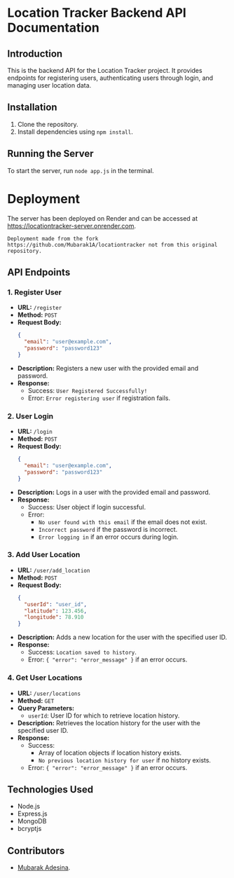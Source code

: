 # Location Tracker Backend API Documentation

## Introduction
This is the backend API for the Location Tracker project. It provides endpoints for registering users, authenticating users through login, and managing user location data.

## Installation
1. Clone the repository.
2. Install dependencies using `npm install`.

## Running the Server
To start the server, run `node app.js` in the terminal.

# Deployment
The server has been deployed on Render and can be accessed at https://locationtracker-server.onrender.com.

`Deployment made from the fork https://github.com/Mubarak1A/locationtracker not from this original repository.`

## API Endpoints

### 1. Register User
- **URL:** `/register`
- **Method:** `POST`
- **Request Body:**
  ```json
  {
    "email": "user@example.com",
    "password": "password123"
  }
  ```
- **Description:** Registers a new user with the provided email and password.
- **Response:**
  - Success: `User Registered Successfully!`
  - Error: `Error registering user` if registration fails.

### 2. User Login
- **URL:** `/login`
- **Method:** `POST`
- **Request Body:**
  ```json
  {
    "email": "user@example.com",
    "password": "password123"
  }
  ```
- **Description:** Logs in a user with the provided email and password.
- **Response:**
  - Success: User object if login successful.
  - Error:
    - `No user found with this email` if the email does not exist.
    - `Incorrect password` if the password is incorrect.
    - `Error logging in` if an error occurs during login.

### 3. Add User Location
- **URL:** `/user/add_location`
- **Method:** `POST`
- **Request Body:**
  ```json
  {
    "userId": "user_id",
    "latitude": 123.456,
    "longitude": 78.910
  }
  ```
- **Description:** Adds a new location for the user with the specified user ID.
- **Response:**
  - Success: `Location saved to history`.
  - Error: `{ "error": "error_message" }` if an error occurs.

### 4. Get User Locations
- **URL:** `/user/locations`
- **Method:** `GET`
- **Query Parameters:**
  - `userId`: User ID for which to retrieve location history.
- **Description:** Retrieves the location history for the user with the specified user ID.
- **Response:**
  - Success:
    - Array of location objects if location history exists.
    - `No previous location history for user` if no history exists.
  - Error: `{ "error": "error_message" }` if an error occurs.

## Technologies Used
- Node.js
- Express.js
- MongoDB
- bcryptjs

## Contributors
- [Mubarak Adesina](https://github.com/Mubarak1A).

